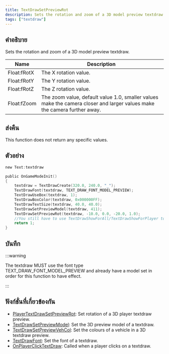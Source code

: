 ```yaml
---
title: TextDrawSetPreviewRot
description: Sets the rotation and zoom of a 3D model preview textdraw.
tags: ["textdraw"]
---
```


## คำอธิบาย

Sets the rotation and zoom of a 3D model preview textdraw.

| Name        | Description                                                                                                              |
| ----------- | ------------------------------------------------------------------------------------------------------------------------ |
| Float:fRotX | The X rotation value.                                                                                                    |
| Float:fRotY | The Y rotation value.                                                                                                    |
| Float:fRotZ | The Z rotation value.                                                                                                    |
| Float:fZoom | The zoom value, default value 1.0, smaller values make the camera closer and larger values make the camera further away. |

## ส่งคืน

This function does not return any specific values.

## ตัวอย่าง

```c
new Text:textdraw

public OnGameModeInit()
{
    textdraw = TextDrawCreate(320.0, 240.0, "_");
    TextDrawFont(textdraw, TEXT_DRAW_FONT_MODEL_PREVIEW);
    TextDrawUseBox(textdraw, 1);
    TextDrawBoxColor(textdraw, 0x000000FF);
    TextDrawTextSize(textdraw, 40.0, 40.0);
    TextDrawSetPreviewModel(textdraw, 411);
    TextDrawSetPreviewRot(textdraw, -10.0, 0.0, -20.0, 1.0);
    //You still have to use TextDrawShowForAll/TextDrawShowForPlayer to make the textdraw visible.
    return 1;
}
```

## บันทึก

:::warning

The textdraw MUST use the font type TEXT_DRAW_FONT_MODEL_PREVIEW and already have a model set in order for this function to have effect.

:::

## ฟังก์ชั่นที่เกี่ยวข้องกัน

- [PlayerTextDrawSetPreviewRot](../functions/PlayerTextDrawSetPreviewRot.md): Set rotation of a 3D player textdraw preview.
- [TextDrawSetPreviewModel](../functions/TextDrawSetPreviewModel.md): Set the 3D preview model of a textdraw.
- [TextDrawSetPreviewVehCol](../functions/TextDrawSetPreviewVehCol.md): Set the colours of a vehicle in a 3D textdraw preview.
- [TextDrawFont](../functions/TextDrawFont.md): Set the font of a textdraw.
- [OnPlayerClickTextDraw](../callbacks/OnPlayerClickTextDraw.md): Called when a player clicks on a textdraw.
